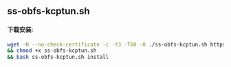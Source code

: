 ## ss-obfs-kcptun.sh

#### 下载安装:
``` bash
wget -N --no-check-certificate -c -t3 -T60 -O ./ss-obfs-kcptun.sh https://git.io/fpxFX 
&& chmod +x ss-obfs-kcptun.sh 
&& bash ss-obfs-kcptun.sh install
```
